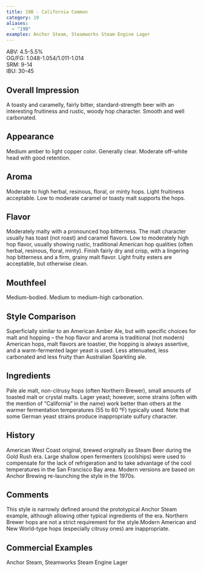 ```yaml
---
title: 19B - California Common
category: 19
aliases: 
  - "19B"
examples: Anchor Steam, Steamworks Steam Engine Lager
---
```


ABV: 4.5-5.5%  
OG/FG: 1.048-1.054/1.011-1.014  
SRM: 9-14  
IBU: 30-45

## Overall Impression
A toasty and caramelly, fairly bitter, standard-strength beer with an interesting fruitiness and rustic, woody hop character. Smooth and well carbonated.

## Appearance
Medium amber to light copper color. Generally clear. Moderate off-white head with good retention.

## Aroma
Moderate to high herbal, resinous, floral, or minty hops. Light fruitiness acceptable. Low to moderate caramel or toasty malt supports the hops.

## Flavor
Moderately malty with a pronounced hop bitterness. The malt character usually has toast (not roast) and caramel flavors. Low to moderately high hop flavor, usually showing rustic, traditional American hop qualities (often herbal, resinous, floral, minty). Finish fairly dry and crisp, with a lingering hop bitterness and a firm, grainy malt flavor. Light fruity esters are acceptable, but otherwise clean.

## Mouthfeel
Medium-bodied. Medium to medium-high carbonation.

## Style Comparison
Superficially similar to an American Amber Ale, but with specific choices for malt and hopping – the hop flavor and aroma is traditional (not modern) American hops, malt flavors are toastier, the hopping is always assertive, and a warm-fermented lager yeast is used. Less attenuated, less carbonated and less fruity than Australian Sparkling ale.

## Ingredients
Pale ale malt, non-citrusy hops (often Northern Brewer), small amounts of toasted malt or crystal malts. Lager yeast; however, some strains (often with the mention of “California” in the name) work better than others at the warmer fermentation temperatures (55 to 60 °F) typically used. Note that some German yeast strains produce inappropriate sulfury character.

## History
American West Coast original, brewed originally as Steam Beer during the Gold Rush era. Large shallow open fermenters (coolships) were used to compensate for the lack of refrigeration and to take advantage of the cool temperatures in the San Francisco Bay area. Modern versions are based on Anchor Brewing re-launching the style in the 1970s.

## Comments
This style is narrowly defined around the prototypical Anchor Steam example, although allowing other typical ingredients of the era. Northern Brewer hops are not a strict requirement for the style.Modern American and New World-type hops (especially citrusy ones) are inappropriate.

## Commercial Examples
Anchor Steam, Steamworks Steam Engine Lager





